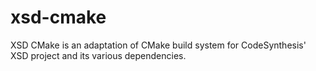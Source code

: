 # xsd-cmake
XSD CMake is an adaptation of CMake build system for CodeSynthesis' XSD project and its various dependencies.
